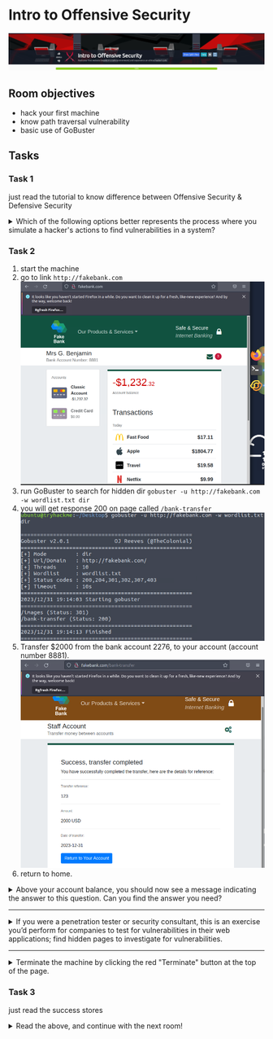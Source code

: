 # Intro to Offensive Security

![banner](imgs/Intro%20to%20Offensive%20Security/roomBanner.png)

## Room objectives

- hack your first machine
- know path traversal vulnerability
- basic use of GoBuster

## Tasks

### Task 1

just read the tutorial to know difference between  Offensive Security & Defensive Security

<details>
<summary>
Which of the following options better represents the process where you simulate a hacker's actions to find vulnerabilities in a system?
</summary>

```
Offensive Security
```

</details>

### Task 2

1. start the machine
2. go to link `http://fakebank.com`
   ![Alt text](imgs/Intro%20to%20Offensive%20Security/siteHome.png)
3. run GoBuster to search for hidden dir `gobuster -u http://fakebank.com -w wordlist.txt dir`
4. you will get response 200 on page called `/bank-transfer`
   ![Alt text](imgs/Intro%20to%20Offensive%20Security/gobuster.png)
5. Transfer $2000 from the bank account 2276, to your account (account number 8881).
    ![Alt text](imgs/Intro%20to%20Offensive%20Security/transfare.png)
6. return to home.

<details>
<summary>
Above your account balance, you should now see a message indicating the answer to this question. Can you find the answer you need?
</summary>

```
BANK-HACKED
```

</details>
  
---

<details>
<summary>
If you were a penetration tester or security consultant, this is an exercise you’d perform for companies to test for vulnerabilities in their web applications; find hidden pages to investigate for vulnerabilities.
</summary>

```
No answer needed
```

</details>

---

<details>
<summary>
Terminate the machine by clicking the red "Terminate" button at the top of the page.
</summary>

```
No answer needed
```

</details>

### Task 3

just read the success stores

<details>
<summary>
Read the above, and continue with the next room!
</summary>

```
No answer needed
```

</details>
